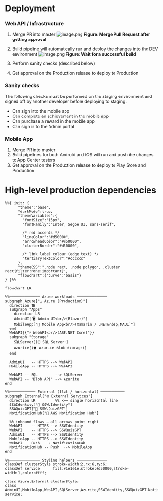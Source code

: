 # Deployment

### Web API / Infrastructure

1. Merge PR into master
   ![image.png](imgs/deployment-merge.png)
   **Figure: Merge Pull Request after getting approval**

2. Build pipeline will automatically run and deploy the changes into the DEV environment
   ![image.png](imgs/deployment-successful-build.png)
   **Figure: Wait for a successful build**

3. Perform sanity checks (described below)

4. Get approval on the Production release to deploy to Production

### Sanity checks
The following checks must be performed on the staging environment and signed off by another developer before deploying to staging.

* Can sign into the mobile app
* Can complete an achievement in the mobile app
* Can purchase a reward in the mobile app
* Can sign in to the Admin portal

### Mobile App

1. Merge PR into master
1. Build pipelines for both Android and iOS will run and push the changes to App Center testers
1. Get approval on the Production release to deploy to Play Store and Production

# High-level production dependencies

```mermaid
%%{ init: {
      "theme":"base",
      "darkMode":true,
      "themeVariables":{
        "fontSize":"15px",
        "fontFamily":"Inter, Segoe UI, sans-serif",

        /* red accents */
        "lineColor":"#d50000",
        "arrowheadColor":"#d50000",
        "clusterBorder":"#d50000",

        /* link label colour (edge text) */
        "tertiaryTextColor":"#cccccc"
      },
      "themeCSS":".node rect, .node polygon, .cluster rect{filter:none!important}",
      "flowchart":{"curve":"basis"}
} }%%

flowchart LR

%%────────────── Azure workloads ──────────────
subgraph Azure["☁️ Azure (Production)"]
  direction TB
  subgraph "Apps"
    direction LR
    AdminUI["🖥️ Admin UI<br/>(Blazor)"]
    MobileApp["📱 Mobile App<br/>(Xamarin / .NET&nbsp;MAUI)"]
  end
  WebAPI{{"⚡ WebAPI<br/>(ASP.NET Core)"}}
  subgraph "Storage"
    SQLServer[(🗄️ SQL Server)]
    Azurite[(🪣 Azurite Blob Storage)]
  end

  AdminUI   -- HTTPS --> WebAPI
  MobileApp -- HTTPS --> WebAPI

  WebAPI -- SQL        --> SQLServer
  WebAPI -- "Blob API" --> Azurite
end

%%──────────── External (flat / horizontal) ───────────
subgraph External["🌐 External Services"]
  direction LR         %% <── single horizontal line
  SSWIdentity["🔐 SSW.Identity"]
  SSWQuizGPT["🧠 SSW.QuizGPT"]
  NotificationHub["🔔 AWS Notification Hub"]

  %% inbound flows – all arrows point right
  WebAPI    -- HTTPS --> SSWIdentity
  WebAPI    -- HTTPS --> SSWQuizGPT
  AdminUI   -- HTTPS --> SSWIdentity
  MobileApp -- HTTPS --> SSWIdentity
  WebAPI -- Push  --> NotificationHub
  NotificationHub -- Push  --> MobileApp
end

%%────────────── Styling helpers ──────────────
classDef clusterStyle stroke-width:2,rx:6,ry:6;
classDef service      fill:#1e1e1e,stroke:#d50000,stroke-width:1,color:#fff;

class Azure,External clusterStyle;
class AdminUI,MobileApp,WebAPI,SQLServer,Azurite,SSWIdentity,SSWQuizGPT,NotificationHub service;
```
